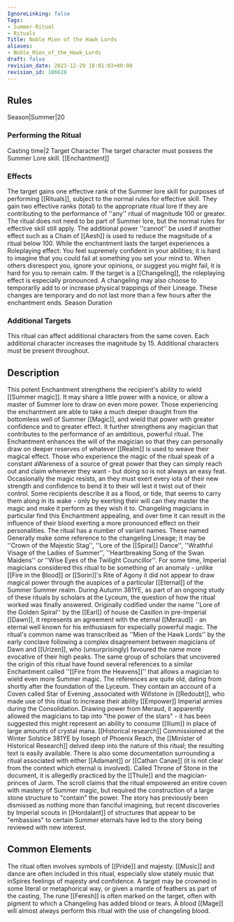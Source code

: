 ```yaml
---
IgnoreLinking: false
Tags:
- Summer-Ritual
- Rituals
Title: Noble Mien of the Hawk Lords
aliases:
- Noble_Mien_of_the_Hawk_Lords
draft: false
revision_date: 2023-12-29 18:01:03+00:00
revision_id: 106628
---
```


## Rules
Season|Summer|20
### Performing the Ritual
Casting time|2 Target Character The target character must possess the Summer Lore skill.
[[Enchantment]] 
### Effects
The target gains one effective rank of the Summer lore skill for purposes of performing [[Rituals]], subject to the normal rules for effective skill. 
They gain two effective ranks (total) to the appropriate ritual lore if they are contributing to the performance of ''any'' ritual of magnitude 100 or greater. The ritual does not need to be part of Summer lore, but the normal rules for effective skill still apply. The additional power ''cannot'' be used if another effect such as a Chain of [[Aesh]] is used to reduce the magnitude of a ritual below 100.
While the enchantment lasts the target experiences a Roleplaying effect: You feel supremely confident in your abilities; it is hard to imagine that you could fail at something you set your mind to. When others disrespect you, ignore your opinions, or suggest you might fail,  it is hard for you to remain calm.
If the target is a [[Changeling]], the roleplaying effect is especially pronounced. A changeling may also choose to temporarily add to or increase physical trappings of their Lineage. These changes are temporary and do not last more than a few hours after the enchantment ends.
Season Duration
### Additional Targets
This ritual can affect additional characters from the same coven. Each additional character increases the magnitude by 15. Additional characters must be present throughout.
## Description
This potent Enchantment strengthens the recipient's ability to wield [[Summer magic]]. It may share a little power with a novice, or allow a master of Summer lore to draw on even more power. Those experiencing the enchantment are able to take a much deeper draught from the bottomless well of Summer [[Magic]], and wield that power with greater confidence and to greater effect.
It further strengthens any magician that contributes to the performance of an ambitious, powerful ritual. The Enchantment enhances the will of the magician so that they can personally draw on deeper reserves of whatever [[Realm]] is used to weave their magical effect. Those who experience the magic of the ritual speak of a constant aWareness of a source of great power that they can simply reach out and claim whenever they want - but doing so is not always an easy feat. Occasionally the magic resists, an they must exert every iota of their new strength and confidence to bend it to their will lest it twist out of their control. Some recipients describe it as a flood, or tide, that seems to carry them along in its wake - only by exerting their will can they master the magic and make it perform as they wish it to. Changeling magicians in particular find this Enchantment appealing, and over time it can result in the influence of their blood exerting a more pronounced effect on their personalities.
The ritual has a number of variant names. These named Generally make some reference to the changeling Lineage; it may be ''Crown of the Majestic Stag'', ''Lore of the [[Spiral]] Dance'', ''Wrathful Visage of the Ladies of Summer'', ''Heartbreaking Song of the Swan Maidens'' or ''Wise Eyes of the Twilight Councillor''. For some time, Imperial magicians considered this ritual to be something of an anomaly - unlike [[Fire in the Blood]] or [[Sorin]]'s Rite of Agony it did not appear to draw magical power through the auspices of a particular [[Eternal]] of the Summer Summer realm. During Autumn 381YE, as part of an ongoing study of these rituals by scholars at the Lyceum, the question of how the ritual worked was finally answered. Originally codified under the name ''Lore of the Golden Spiral'' by the [[Earl]] of house de Casillon in pre-Imperial [[Dawn]], it represents an agreement with the eternal [[Meraud]] - an eternal well known for his enthusiasm for especially powerful magic. The ritual's common name was transcribed as ''Mien of the Hawk Lords'' by the early conclave following a complex disagreement between magicians of Dawn and [[Urizen]], who (unsurprisingly) favoured the name more evocative of their high peaks.
The same group of scholars that uncovered the origin of this ritual have found several references to a similar Enchantment called ''[[Fire from the Heavens]]'' that allows a magician to wield even more Summer magic. The references are quite old, dating from shortly after the foundation of the Lyceum. They contain an account of a Coven called Star of Evening ,associated with Willstone in [[Redoubt]], who made use of this ritual to increase their ability [[Empower]] Imperial armies during the Consolidation. Drawing power from Meraud, it apparently allowed the magicians to tap into "the power of the stars" - it has been suggested this might represent an ability to consume [[Ilium]] in place of large amounts of crystal mana.  [[Historical research]] Commissioned at the Winter Solstice 381YE by Ioseph of Phoenix Reach, the [[Minister of Historical Research]] delved deep into the nature of this ritual; the resulting text is easily available.
There is also some documentation surrounding a ritual associated with either [[Adamant]] or [[Cathan Canae]] (it is not clear from the context which eternal is involved). Called Throne of Stone in the document, it is allegedly practiced by the [[Thule]] and the magician-princes of Jarm. The scroll claims that the ritual empowered an entire coven with mastery of Summer magic, but required the construction of a large stone structure to "contain" the power. The story has previously been dismissed as nothing more than fanciful imagining, but recent discoveries by Imperial scouts in [[Hordalant]] of structures that appear to be "embassies" to certain Summer eternals have led to the story being reviewed with new interest.
## Common Elements
The ritual often involves symbols of [[Pride]] and majesty. [[Music]] and dance are often included in this ritual, especially slow stately music that inSpires feelings of majesty and confidence. A target may be crowned in some literal or metaphorical way, or given a mantle of feathers as part of the casting, The rune [[Feresh]] is often marked on the target, often with pigment to which a Changeling has added blood or tears. A blood [[Mage]] will almost always perform this ritual with the use of changeling blood.